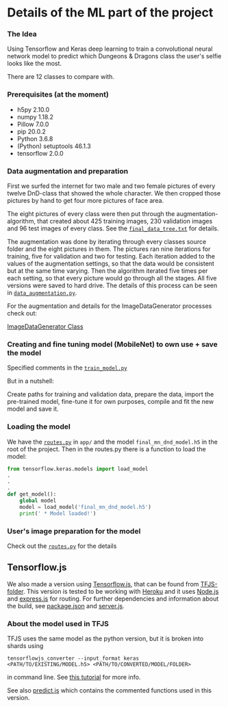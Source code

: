 # Details of the ML part of the project

### The Idea

Using Tensorflow and Keras deep learning to train a convolutional neural network model to predict
which Dungeons & Dragons class the user's selfie looks like the most.

There are 12 classes to compare with.

### Prerequisites (at the moment)

- h5py 2.10.0
- numpy 1.18.2
- Pillow 7.0.0
- pip 20.0.2
- Python 3.6.8
- (Python) setuptools 46.1.3
- tensorflow 2.0.0

### Data augmentation and preparation

First we surfed the internet for two male and two female pictures of every twelve DnD-class that showed the whole character. We then cropped those pictures by hand to get four more pictures of face area.

The eight pictures of every class were then put through the augmentation-algorithm, that created about 425 training images, 230 validation images and 96 test images of every class. See the [`final_data_tree.txt`](https://github.com/harrinupponen/wizardify/blob/master/final-model/final_data_tree.txt) for details.

The augmentation was done by iterating through every classes source folder and the eight pictures in them. The pictures ran nine iterations for training, five for validation and two for testing. Each iteration added to the values of the augmentation settings, so that the data would be consistent but at the same time varying. Then the algorithm iterated five times per each setting, so that every picture would go through all the stages. All five versions were saved to hard drive. The details of this process can be seen in [`data_augmentation.py`](https://github.com/harrinupponen/wizardify/blob/master/final-model/data_augmentation.py).

For the augmentation and details for the ImageDataGenerator processes check out:

[ImageDataGenerator Class](https://keras.io/api/preprocessing/image/)

### Creating and fine tuning model (MobileNet) to own use + save the model

Specified comments in the [`train_model.py`](https://github.com/harrinupponen/wizardify/blob/master/final-model/train_model.py)

But in a nutshell:

Create paths for training and validation data, prepare the data, import the pre-trained model, fine-tune it for own purposes, compile and fit the
new model and save it.

### Loading the model

We have the [`routes.py`](https://github.com/harrinupponen/wizardify/blob/latest/app/routes.py) in `app/` and the model
`final_mn_dnd_model.h5` in the root of the project.
Then in the routes.py there is a function to load the model:

```python
from tensorflow.keras.models import load_model
.
.
.
def get_model():
    global model
    model = load_model('final_mn_dnd_model.h5')
    print(' * Model loaded!')
```

### User's image preparation for the model

Check out the [`routes.py`](https://github.com/harrinupponen/wizardify/blob/latest/app/routes.py) for the details



## Tensorflow.js 

We also made a version using [Tensorflow.js](https://www.tensorflow.org/js), that can be found from [TFJS-folder](https://github.com/harrinupponen/wizardify/tree/master/TFJS). This version is tested to be working with [Heroku](https://www.heroku.com/) and it uses [Node.js](https://nodejs.org/en/) and [express.js](https://expressjs.com/) for routing. For further dependencies and information about the build, see [package.json](https://github.com/harrinupponen/wizardify/blob/master/TFJS/package.json) and [server.js](https://github.com/harrinupponen/wizardify/blob/master/TFJS/server.js).

### About the model used in TFJS

TFJS uses the same model as the python version, but it is broken into shards using

`tensorflowjs_converter --input_format keras <PATH/TO/EXISTING/MODEL.h5> <PATH/TO/CONVERTED/MODEL/FOLDER>`

in command line. See [this tutorial](https://www.tensorflow.org/js/tutorials/conversion/import_saved_model) for more info.

See also [predict.js](https://github.com/harrinupponen/wizardify/blob/master/TFJS/static/predict.js) which contains the commented functions used in this version.

